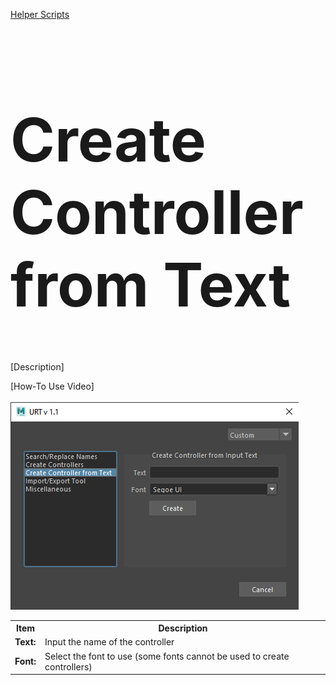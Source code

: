 [Helper Scripts](helperScripts.md)

<h1 style="font-size:10vw">Create Controller from Text</h1>

[Description]<br/>

[How-To Use Video]<br/>
<br/>
![Create Controller from Text](./images/UI/textControl.png)
<br/>

<table>
  <tr>
    <th>Item</th>
    <th>Description</th>
  </tr>
  <tr>
    <td><b>Text:</b></td>
    <td>Input the name of the controller</td>
  </tr>
  <tr>
    <td><b>Font:<b></td>
    <td>Select the font to use (some fonts cannot be used to create controllers)</td>
  </tr>
</table>
